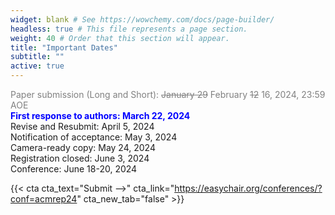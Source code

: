 ```yaml
---
widget: blank # See https://wowchemy.com/docs/page-builder/
headless: true # This file represents a page section.
weight: 40 # Order that this section will appear.
title: "Important Dates"
subtitle: ""
active: true
---
```


<span style=color:grey>Paper submission (Long and Short): ~~January 29~~ February ~~12~~ 16, 2024, 23:59 AOE</span>  
<span style=color:blue;font-weight:bold>First response to authors: March 22, 2024</span>  
Revise and Resubmit: April 5, 2024  
Notification of acceptance:  May 3, 2024  
Camera-ready copy:  May 24, 2024  
Registration closed: June 3, 2024  
Conference:  June 18-20, 2024  

{{< cta cta_text="Submit -->" cta_link="https://easychair.org/conferences/?conf=acmrep24" cta_new_tab="false" >}}

